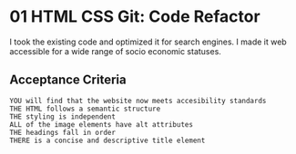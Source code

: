 # 01 HTML CSS Git: Code Refactor
I took the existing code and optimized it for search engines. I made it web accessible for a wide range of socio economic statuses. 

## Acceptance Criteria

```
YOU will find that the website now meets accesibility standards
THE HTML follows a semantic structure
THE styling is independent
ALL of the image elements have alt attributes
THE headings fall in order
THERE is a concise and descriptive title element
```